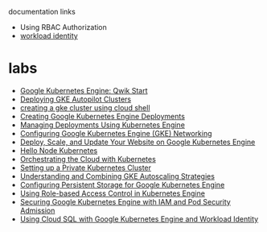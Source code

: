 documentation links 
- Using RBAC Authorization
- [workload identity](https://cloud.google.com/kubernetes-engine/docs/concepts/workload-identity)

# labs  
- [Google Kubernetes Engine: Qwik Start](https://www.cloudskillsboost.google/focuses/878?catalog_rank=%7B%22rank%22%3A2%2C%22num_filters%22%3A1%2C%22has_search%22%3Atrue%7D&parent=catalog&search_id=52496169)
- [Deploying GKE Autopilot Clusters](https://www.cloudskillsboost.google/paths/11/course_templates/2/labs/562180)
- [creating a gke cluster using cloud shell](https://www.cloudskillsboost.google/paths/11/course_templates/2/labs/562186
)  
- [Creating Google Kubernetes Engine Deployments](https://www.cloudskillsboost.google/paths/76/course_templates/34/labs/559711)
- [Managing Deployments Using Kubernetes Engine](https://www.cloudskillsboost.google/course_templates/783/labs/558270)
- [Configuring Google Kubernetes Engine (GKE) Networking](https://www.cloudskillsboost.google/paths/76/course_templates/34/labs/559720)
- [Deploy, Scale, and Update Your Website on Google Kubernetes Engine](https://www.cloudskillsboost.google/focuses/10470?catalog_rank=%7B%22rank%22%3A56%2C%22num_filters%22%3A1%2C%22has_search%22%3Afalse%7D&parent=catalog)
- [Hello Node Kubernetes](https://www.cloudskillsboost.google/focuses/564?catalog_rank=%7B%22rank%22%3A3%2C%22num_filters%22%3A1%2C%22has_search%22%3Atrue%7D&parent=catalog&search_id=52496254)
- [Orchestrating the Cloud with Kubernetes](https://www.cloudskillsboost.google/focuses/557?catalog_rank=%7B%22rank%22%3A4%2C%22num_filters%22%3A1%2C%22has_search%22%3Atrue%7D&parent=catalog&search_id=52496254)
- [Setting up a Private Kubernetes Cluster](https://www.cloudskillsboost.google/focuses/867?catalog_rank=%7B%22rank%22%3A5%2C%22num_filters%22%3A1%2C%22has_search%22%3Atrue%7D&parent=catalog&search_id=52496254)
- [Understanding and Combining GKE Autoscaling Strategies](https://www.cloudskillsboost.google/focuses/15636?catalog_rank=%7B%22rank%22%3A37%2C%22num_filters%22%3A1%2C%22has_search%22%3Atrue%7D&parent=catalog&search_id=52496675)
- [Configuring Persistent Storage for Google Kubernetes Engine](https://www.cloudskillsboost.google/paths/76/course_templates/34/labs/559729)
- [Using Role-based Access Control in Kubernetes Engine](https://www.cloudskillsboost.google/course_templates/732/labs/555659)
- [Securing Google Kubernetes Engine with IAM and Pod Security Admission](https://www.cloudskillsboost.google/paths/76/course_templates/33/labs/565701)
- [Using Cloud SQL with Google Kubernetes Engine and Workload Identity](https://www.cloudskillsboost.google/focuses/99664?catalog_rank=%7B%22rank%22%3A1%2C%22num_filters%22%3A0%2C%22has_search%22%3Atrue%7D&parent=catalog&search_id=53076164)
